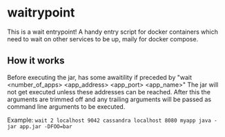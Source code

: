# waitrypoint
This is a wait entrypoint! A handy entry script for docker containers which need to wait on other services to be up, maily for docker compose.

## How it works
Before executing the jar, has some awaitility if preceded by "wait <number_of_apps> <app_address> <app_port> <app_name>"
The jar will not get executed unless these addresses can be reached.
After this the arguments are trimmed off and any trailing arguments will be passed as command line arguments to be executed.

Example:
`wait 2 localhost 9042 cassandra localhost 8080 myapp java -jar app.jar -DFOO=bar` 
